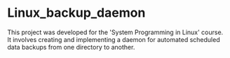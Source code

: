 # Linux_backup_daemon
This project was developed for the 'System Programming in Linux' course. It involves creating and implementing a daemon for automated scheduled data backups from one directory to another.
